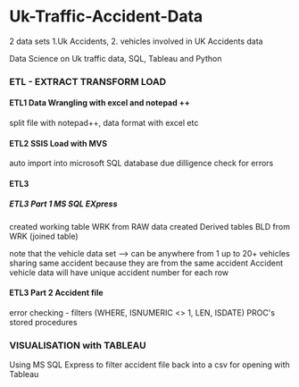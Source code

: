 # Uk-Traffic-Accident-Data 
2 data sets 1.Uk Accidents, 2. vehicles involved in UK Accidents data 

Data Science on Uk traffic data, SQL, Tableau and Python

### ETL - EXTRACT TRANSFORM LOAD

#### ETL1 	Data Wrangling with excel and notepad ++ 
split file with notepad++, data format with excel etc

#### ETL2 	SSIS Load with MVS  
auto import into microsoft SQL database
due dilligence check for errors
			    
#### ETL3
##### ETL3 Part 1 MS SQL EXpress      
created working table WRK from RAW data
created Derived tables BLD from WRK (joined table)

note that the vehicle data set --> can be anywhere from 1 up to 20+ vehicles sharing same accident because they are from the same accident
Accident vehicle data will have unique accident number for each row

#### ETL3 Part 2 	Accident file        
error checking  - filters (WHERE, ISNUMERIC <> 1, LEN, ISDATE)
PROC's stored procedures
	
### VISUALISATION with TABLEAU
Using MS SQL Express to filter accident file back into a csv for opening with Tableau
